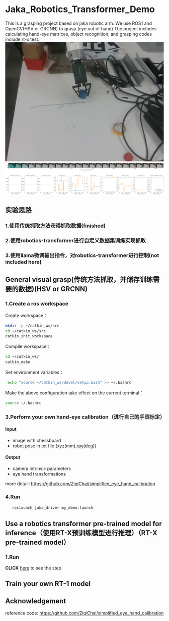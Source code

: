 # Jaka_Robotics_Transformer_Demo
This is a grasping project based on jaka robotic arm. We use ROS1 and OpenCV(HSV or GRCNN) to grasp (eye out of hand).The project includes calculating hand-eye matrices, object recognition, and grasping codes include rt-x test.
<img src="grasp.png" alt="jaka">
<img src="rt-x.png" alt="rt-x">
## 实验思路
### 1.使用传统抓取方法获得抓取数据(finished)

### 2.使用robotics-transformer进行自定义数据集训练实现抓取

### 3.使用llama微调输出指令，对robotics-transformer进行控制(not included here)

## General visual grasp(传统方法抓取，并储存训练需要的数据)(HSV or GRCNN)
### 1.Create a ros workspace
Create workspace：
```bash
mkdir -p ~/catkin_ws/src
cd ~/catkin_ws/src
catkin_init_workspace
```
Compile workspace：
```bash
cd ~/catkin_ws/
catkin_make
```
Set environment variables：
```bash
 echo "source ~/catkin_ws/devel/setup.bash" >> ~/.bashrc
```
Make the above configuration take effect on the current terminal：
```bash
source ~/.bashrc
```
### 3.Perform your own hand-eye calibration（进行自己的手眼标定）
#### Input
- image with chessboard
- robot pose in txt file (xyz(mm),rpy(deg))

#### Output
- camera intrinsic parameters
- eye hand transformations
  
more detail: https://github.com/ZiqiChai/simplified_eye_hand_calibration

### 4.Run
```bash
   roslaunch jaka_driver my_demo.launch
```

## Use a robotics transformer pre-trained model for inference（使用RT-X预训练模型进行推理）（RT-X pre-trained model）
### 1.Run

**CLICK** [here](https://github.com/AlexandreQ27/RT-X-Demo/tree/91c4622712b1ece0cc3290fcbb3f9d1481460da6) to see the step

## Train your own RT-1 model

## Acknowledgement
reference code: https://github.com/ZiqiChai/simplified_eye_hand_calibration
